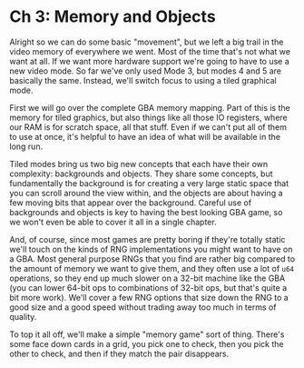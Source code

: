 # Ch 3: Memory and Objects

Alright so we can do some basic "movement", but we left a big trail in the video
memory of everywhere we went. Most of the time that's not what we want at all.
If we want more hardware support we're going to have to use a new video mode. So
far we've only used Mode 3, but modes 4 and 5 are basically the same. Instead,
we'll switch focus to using a tiled graphical mode.

First we will go over the complete GBA memory mapping. Part of this is the
memory for tiled graphics, but also things like all those IO registers, where
our RAM is for scratch space, all that stuff. Even if we can't put all of them
to use at once, it's helpful to have an idea of what will be available in the
long run.

Tiled modes bring us two big new concepts that each have their own complexity:
backgrounds and objects. They share some concepts, but fundamentally the
background is for creating a very large static space that you can scroll around
the view within, and the objects are about having a few moving bits that appear
over the background. Careful use of backgrounds and objects is key to having the
best looking GBA game, so we won't even be able to cover it all in a single
chapter.

And, of course, since most games are pretty boring if they're totally static
we'll touch on the kinds of RNG implementations you might want to have on a GBA.
Most general purpose RNGs that you find are rather big compared to the amount of
memory we want to give them, and they often use a lot of `u64` operations, so
they end up much slower on a 32-bit machine like the GBA (you can lower 64-bit
ops to combinations of 32-bit ops, but that's quite a bit more work). We'll
cover a few RNG options that size down the RNG to a good size and a good speed
without trading away too much in terms of quality.

To top it all off, we'll make a simple "memory game" sort of thing. There's some
face down cards in a grid, you pick one to check, then you pick the other to
check, and then if they match the pair disappears.
